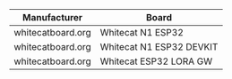 
| Manufacturer | Board |
| -- | -- |
| whitecatboard.org | Whitecat N1 ESP32 |
| whitecatboard.org | Whitecat N1 ESP32 DEVKIT |
| whitecatboard.org | Whitecat ESP32 LORA GW |
